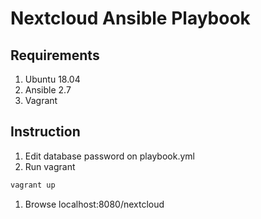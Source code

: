 # Nextcloud Ansible Playbook

## Requirements

1. Ubuntu 18.04
1. Ansible 2.7
1. Vagrant

## Instruction

1. Edit database password on playbook.yml
1. Run vagrant
  ```bash
  vagrant up
  ```
1. Browse localhost:8080/nextcloud
